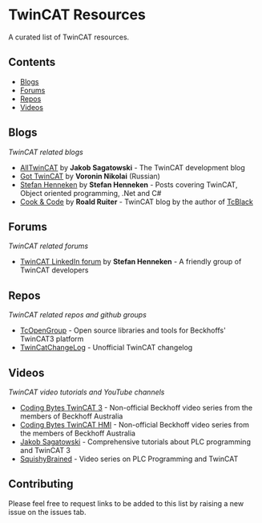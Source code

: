 # TwinCAT Resources

A curated list of TwinCAT resources.

## Contents

* [Blogs](#blogs)
* [Forums](#forums)
* [Repos](#repos)
* [Videos](#videos)

## Blogs

*TwinCAT related blogs*

* [AllTwinCAT](https://alltwincat.com/) by **Jakob Sagatowski** - The TwinCAT development blog
* [Got TwinCAT](https://gotwincat.blogspot.com/) by **Voronin Nikolai** (Russian)
* [Stefan Henneken](https://stefanhenneken.net/) by **Stefan Henneken** - Posts covering TwinCAT, Object oriented programming, .Net and C#
* [Cook & Code](https://roald87.github.io/twincat) by **Roald Ruiter** - TwinCAT blog by the author of [TcBlack](https://github.com/Roald87/TcBlack)

## Forums

*TwinCAT related forums*

* [TwinCAT LinkedIn forum](https://www.linkedin.com/groups/1860933) by **Stefan Henneken** - A friendly group of TwinCAT developers

## Repos

*TwinCAT related repos and github groups*

* [TcOpenGroup](https://github.com/TcOpenGroup) - Open source libraries and tools for Beckhoffs' TwinCAT3 platform
* [TwinCatChangeLog](https://github.com/Roald87/TwinCatChangelog) - Unofficial TwinCAT changelog

## Videos

*TwinCAT video tutorials and YouTube channels*

* [Coding Bytes TwinCAT 3](https://codingbytes.teachable.com/p/codingbytes_twincat3) - Non-official Beckhoff video series from the members of Beckhoff Australia
* [Coding Bytes TwinCAT HMI](https://codingbytes.teachable.com/p/codingbytes_twincathmi) - Non-official Beckhoff video series from the members of Beckhoff Australia
* [Jakob Sagatowski](https://www.youtube.com/JakobSagatowski) - Comprehensive tutorials about PLC programming and TwinCAT 3
* [SquishyBrained](https://www.youtube.com/user/Evan5659) - Video series on PLC Programming and TwinCAT

## Contributing
Please feel free to request links to be added to this list by raising a new issue on the issues tab.

